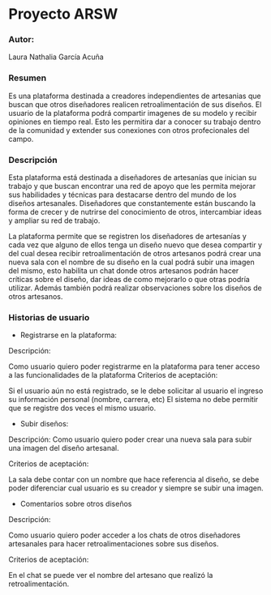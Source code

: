 # Proyecto ARSW

### Autor:

Laura Nathalia García Acuña

### Resumen

Es una plataforma destinada a creadores independientes de artesanias que buscan que otros diseñadores realicen retroalimentación de sus diseños. El usuario de la plataforma podrá compartir imagenes de su modelo y recibir opiniones en tiempo real. Esto les permitira dar a conocer su trabajo dentro de la comunidad y extender sus conexiones con otros profecionales del campo.


### Descripción

Esta plataforma está destinada a diseñadores de artesanías que inician su trabajo y que buscan encontrar una red de apoyo que les permita mejorar sus habilidades y técnicas para destacarse dentro del mundo de los diseños artesanales. Diseñadores que constantemente están buscando la forma de crecer y de nutrirse del conocimiento de otros, intercambiar ideas y ampliar su red de trabajo.

La plataforma permite que se registren los diseñadores de artesanías y cada vez que alguno de ellos tenga un diseño nuevo que desea compartir y del cual desea recibir retroalimentación de otros artesanos podrá crear una nueva sala con el nombre de su diseño en la cual podrá subir una imagen del mismo, esto habilita un chat donde otros artesanos podrán hacer críticas sobre el diseño, dar ideas de como mejorarlo o que otras podría utilizar. Además también podrá realizar observaciones sobre los diseños de otros artesanos.

### Historias de usuario

- Registrarse en la plataforma:

Descripción:

Como usuario quiero poder registrarme en la plataforma para  tener acceso a las funcionalidades de la plataforma
Criterios de aceptación:

Si el usuario aún no está registrado, se le debe solicitar al usuario el ingreso su información personal (nombre, carrera, etc)
El sistema no debe permitir que se registre dos veces el mismo usuario.

- Subir diseños:

Descripción:
Como usuario quiero poder crear una nueva sala para subir una imagen del diseño artesanal.

Criterios de aceptación:

La sala debe contar con un nombre que hace referencia al diseño, se debe poder diferenciar cual usuario es su creador y siempre se subir una imagen.

- Comentarios sobre otros diseños

Descripción:

Como usuario quiero poder acceder a los chats de otros diseñadores artesanales para hacer retroalimentaciones sobre sus diseños.

Criterios de aceptación:

En el chat se puede ver el nombre del artesano que realizó la retroalimentación.
